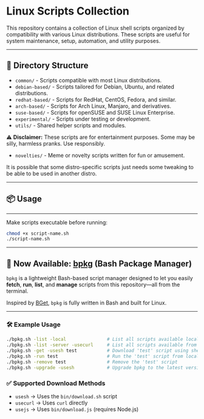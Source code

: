 # Linux Scripts Collection

This repository contains a collection of Linux shell scripts organized by compatibility with various Linux distributions. These scripts are useful for system maintenance, setup, automation, and utility purposes.

---

## 📂 Directory Structure

- `common/` - Scripts compatible with most Linux distributions.
- `debian-based/` - Scripts tailored for Debian, Ubuntu, and related distributions.
- `redhat-based/` - Scripts for RedHat, CentOS, Fedora, and similar.
- `arch-based/` - Scripts for Arch Linux, Manjaro, and derivatives.
- `suse-based/` - Scripts for openSUSE and SUSE Linux Enterprise.
- `experimental/` - Scripts under testing or development.
- `utils/` - Shared helper scripts and modules.

⚠️ **Disclaimer:** These scripts are for entertainment purposes. Some may be silly, harmless pranks. Use responsibly.
- `novelties/` - Meme or novelty scripts written for fun or amusement.


It is possible that some distro-specific scripts just needs some tweaking to be able to be used in another distro.

---

## 📦 Usage

---

Make scripts executable before running:

```bash
chmod +x script-name.sh
./script-name.sh
```

---

## 🚀 Now Available: [bpkg](https://github.com/zakunix/bpkg) (Bash Package Manager)

`bpkg` is a lightweight Bash-based script manager designed to let you easily **fetch**, **run**, **list**, and **manage** scripts from this repository—all from the terminal.

Inspired by [BGet](https://github.com/jahwi/bget), `bpkg` is fully written in Bash and built for Linux.

---

### 🛠️ Example Usage

```bash
./bpkg.sh -list -local               # List all scripts available locally
./bpkg.sh -list -server -usecurl     # List all scripts available from the remote server
./bpkg.sh -get -usesh test           # Download 'test' script using shell method
./bpkg.sh -run test                  # Run the 'test' script from local storage
./bpkg.sh -remove test               # Remove the 'test' script
./bpkg.sh -upgrade -usesh            # Upgrade bpkg to the latest version
```

### ✅ Supported Download Methods
- `usesh`   → Uses the `bin/download.sh` script
- `usecurl` → Uses `curl` directly
- `usejs`   → Uses `bin/download.js` (requires Node.js)

